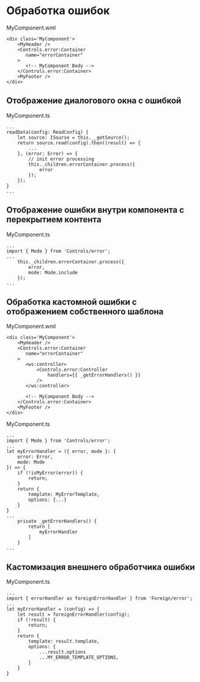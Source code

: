 # Обработка ошибок
MyComponent.wml
    
    <div class='MyComponent'>
        <MyHeader />
        <Controls.error:Container
           name="errorContainer"
        >
           <!-- MyComponent Body -->
        </Controls.error:Container>
        <MyFooter />
    </div>

## Отображение диалогового окна с ошибкой
MyComponent.ts

    ...
    readData(config: ReadConfig) {
        let source: ISourse = this.__getSource();
        return source.read(config).then((result) => {
            ...
        }, (error: Error) => {
            // init error processing
            this._children.errorContainer.process({
                error
            });
        });
    } 
    ...
    
## Отображение ошибки внутри компонента с перекрытием контента
MyComponent.ts

    ...
    import { Mode } from 'Controls/error';
    ...
        this._children.errorContainer.process({
            error,
            mode: Mode.include
        });
    ...

## Обработка кастомной ошибки с отображением собственного шаблона
MyComponent.wml

    <div class='MyComponent'>
        <MyHeader />
        <Controls.error:Container
           name="errorContainer"
        >
           <ws:controller>
               <Controls.error:Controller 
                   handlers={{ _getErrorHandlers() }}
               /> 
           </ws:controller>
         
           <!-- MyComponent Body -->
        </Controls.error:Container>
        <MyFooter />
    </div>


MyComponent.ts

    ...
    import { Mode } from 'Controls/error';
    ...
    let myErrorHandler = ({ error, mode }: {
        error: Error,
        mode: Mode
    }) => {
        if (!isMyError(error)) {
            return;
        }
        return {
            template: MyErrorTemplate,
            options: {...}
        }
    }
    ...
        private _getErrorHandlers() {
            return [
                myErrorHandler
            ]
        }
    ...


## Кастомизация внешнего обработчика ошибки
MyComponent.ts

    ...
    import { errorHandler as foreignErrorHandler } from 'Foreign/error';
    ...
    let myErrorHandler = (config) => {
        let result = foreignErrorHandler(config);
        if (!result) {
            return;
        }
        return {
            template: result.template,
            options: {
                ...result.options
                ...MY_ERROR_TEMPLATE_OPTIONS,
            }
        }
    }
